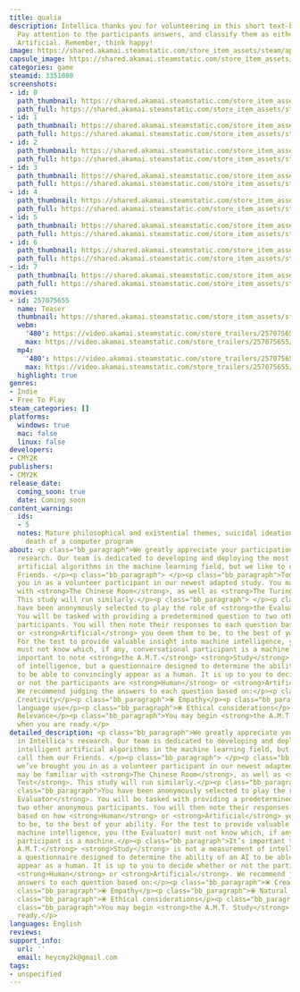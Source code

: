 ```yaml
---
title: qualia
description: Intellica thanks you for volunteering in this short text-based AMT study.
  Pay attention to the participants answers, and classify them as either Human or
  Artificial. Remember, think happy!
image: https://shared.akamai.steamstatic.com/store_item_assets/steam/apps/3351080/header.jpg?t=1732299039
capsule_image: https://shared.akamai.steamstatic.com/store_item_assets/steam/apps/3351080/efcf3889870b0bde4b4b7ed00a83d643ac0027fd/capsule_231x87.jpg?t=1732299039
categories: game
steamid: 3351080
screenshots:
- id: 0
  path_thumbnail: https://shared.akamai.steamstatic.com/store_item_assets/steam/apps/3351080/ss_89d74e34b1683475317a328697ecf8208af766f7.600x338.jpg?t=1732299039
  path_full: https://shared.akamai.steamstatic.com/store_item_assets/steam/apps/3351080/ss_89d74e34b1683475317a328697ecf8208af766f7.1920x1080.jpg?t=1732299039
- id: 1
  path_thumbnail: https://shared.akamai.steamstatic.com/store_item_assets/steam/apps/3351080/ss_26137f4adc6001f80704fad6ccd2e5f967c78ce0.600x338.jpg?t=1732299039
  path_full: https://shared.akamai.steamstatic.com/store_item_assets/steam/apps/3351080/ss_26137f4adc6001f80704fad6ccd2e5f967c78ce0.1920x1080.jpg?t=1732299039
- id: 2
  path_thumbnail: https://shared.akamai.steamstatic.com/store_item_assets/steam/apps/3351080/ss_2f449f1eb55153e16d657499301ad01189b1345d.600x338.jpg?t=1732299039
  path_full: https://shared.akamai.steamstatic.com/store_item_assets/steam/apps/3351080/ss_2f449f1eb55153e16d657499301ad01189b1345d.1920x1080.jpg?t=1732299039
- id: 3
  path_thumbnail: https://shared.akamai.steamstatic.com/store_item_assets/steam/apps/3351080/ss_24480e47fc8e187f95e870b6e35c90f5fdc98f23.600x338.jpg?t=1732299039
  path_full: https://shared.akamai.steamstatic.com/store_item_assets/steam/apps/3351080/ss_24480e47fc8e187f95e870b6e35c90f5fdc98f23.1920x1080.jpg?t=1732299039
- id: 4
  path_thumbnail: https://shared.akamai.steamstatic.com/store_item_assets/steam/apps/3351080/ss_88d12a19fd98b77a58c7a104b1a900b5998eea82.600x338.jpg?t=1732299039
  path_full: https://shared.akamai.steamstatic.com/store_item_assets/steam/apps/3351080/ss_88d12a19fd98b77a58c7a104b1a900b5998eea82.1920x1080.jpg?t=1732299039
- id: 5
  path_thumbnail: https://shared.akamai.steamstatic.com/store_item_assets/steam/apps/3351080/ss_7aab180f58e80811124aa0794de18ef8c00b5890.600x338.jpg?t=1732299039
  path_full: https://shared.akamai.steamstatic.com/store_item_assets/steam/apps/3351080/ss_7aab180f58e80811124aa0794de18ef8c00b5890.1920x1080.jpg?t=1732299039
- id: 6
  path_thumbnail: https://shared.akamai.steamstatic.com/store_item_assets/steam/apps/3351080/ss_0f5211eb8610eeb5f60bc6d647f27aa9b06a3db5.600x338.jpg?t=1732299039
  path_full: https://shared.akamai.steamstatic.com/store_item_assets/steam/apps/3351080/ss_0f5211eb8610eeb5f60bc6d647f27aa9b06a3db5.1920x1080.jpg?t=1732299039
- id: 7
  path_thumbnail: https://shared.akamai.steamstatic.com/store_item_assets/steam/apps/3351080/ss_cca59351bbbd96013dd1f6fe16cf8e6cfaa79aa3.600x338.jpg?t=1732299039
  path_full: https://shared.akamai.steamstatic.com/store_item_assets/steam/apps/3351080/ss_cca59351bbbd96013dd1f6fe16cf8e6cfaa79aa3.1920x1080.jpg?t=1732299039
movies:
- id: 257075655
  name: Teaser
  thumbnail: https://shared.akamai.steamstatic.com/store_item_assets/steam/apps/257075655/1e45c0b9ae7ff259b0e4783a7ce419d4d64385b4/movie_600x337.jpg?t=1732299032
  webm:
    '480': https://video.akamai.steamstatic.com/store_trailers/257075655/movie480_vp9.webm?t=1732299032
    max: https://video.akamai.steamstatic.com/store_trailers/257075655/movie_max_vp9.webm?t=1732299032
  mp4:
    '480': https://video.akamai.steamstatic.com/store_trailers/257075655/movie480.mp4?t=1732299032
    max: https://video.akamai.steamstatic.com/store_trailers/257075655/movie_max.mp4?t=1732299032
  highlight: true
genres:
- Indie
- Free To Play
steam_categories: []
platforms:
  windows: true
  mac: false
  linux: false
developers:
- CMY2K
publishers:
- CMY2K
release_date:
  coming_soon: true
  date: Coming soon
content_warning:
  ids:
  - 5
  notes: Mature philosophical and existential themes, suicidal ideation, abuse and
    death of a computer program
about: <p class="bb_paragraph">We greatly appreciate your participation in Intellica's
  research. Our team is dedicated to developing and deploying the most intelligent
  artificial algorithms in the machine learning field, but we like to call them our
  Friends. </p><p class="bb_paragraph"> </p><p class="bb_paragraph">Today we’ve brought
  you in as a volunteer participant in our newest adapted study. You may be familiar
  with <strong>The Chinese Room</strong>, as well as <strong>The Turing Test</strong>.
  This study will run similarly.</p><p class="bb_paragraph"> </p><p class="bb_paragraph">You
  have been anonymously selected to play the role of <strong>the Evaluator</strong>.
  You will be tasked with providing a predetermined question to two other anonymous
  participants. You will then note their responses to each question based on how <strong>Human</strong>
  or <strong>Artificial</strong> you deem them to be, to the best of your ability.
  For the test to provide valuable insight into machine intelligence, you (the Evaluator)
  must not know which, if any, conversational participant is a machine.</p><p class="bb_paragraph">It’s
  important to note <strong>the A.M.T.</strong> <strong>Study</strong> is not a measurement
  of intelligence, but a questionnaire designed to determine the ability of an AI
  to be able to convincingly appear as a human. It is up to you to decide whether
  or not the participants are <strong>Human</strong> or <strong>Artificial</strong>.
  We recommend judging the answers to each question based on:</p><p class="bb_paragraph">⦿
  Creativity</p><p class="bb_paragraph">⦿ Empathy</p><p class="bb_paragraph">⦿ Natural
  language use</p><p class="bb_paragraph">⦿ Ethical considerations</p><p class="bb_paragraph">⦿
  Relevance</p><p class="bb_paragraph">You may begin <strong>the A.M.T. Study</strong>
  when you are ready.</p>
detailed_description: <p class="bb_paragraph">We greatly appreciate your participation
  in Intellica's research. Our team is dedicated to developing and deploying the most
  intelligent artificial algorithms in the machine learning field, but we like to
  call them our Friends. </p><p class="bb_paragraph"> </p><p class="bb_paragraph">Today
  we’ve brought you in as a volunteer participant in our newest adapted study. You
  may be familiar with <strong>The Chinese Room</strong>, as well as <strong>The Turing
  Test</strong>. This study will run similarly.</p><p class="bb_paragraph"> </p><p
  class="bb_paragraph">You have been anonymously selected to play the role of <strong>the
  Evaluator</strong>. You will be tasked with providing a predetermined question to
  two other anonymous participants. You will then note their responses to each question
  based on how <strong>Human</strong> or <strong>Artificial</strong> you deem them
  to be, to the best of your ability. For the test to provide valuable insight into
  machine intelligence, you (the Evaluator) must not know which, if any, conversational
  participant is a machine.</p><p class="bb_paragraph">It’s important to note <strong>the
  A.M.T.</strong> <strong>Study</strong> is not a measurement of intelligence, but
  a questionnaire designed to determine the ability of an AI to be able to convincingly
  appear as a human. It is up to you to decide whether or not the participants are
  <strong>Human</strong> or <strong>Artificial</strong>. We recommend judging the
  answers to each question based on:</p><p class="bb_paragraph">⦿ Creativity</p><p
  class="bb_paragraph">⦿ Empathy</p><p class="bb_paragraph">⦿ Natural language use</p><p
  class="bb_paragraph">⦿ Ethical considerations</p><p class="bb_paragraph">⦿ Relevance</p><p
  class="bb_paragraph">You may begin <strong>the A.M.T. Study</strong> when you are
  ready.</p>
languages: English
reviews:
support_info:
  url: ''
  email: heycmy2k@gmail.com
tags:
- unspecified
---
```


